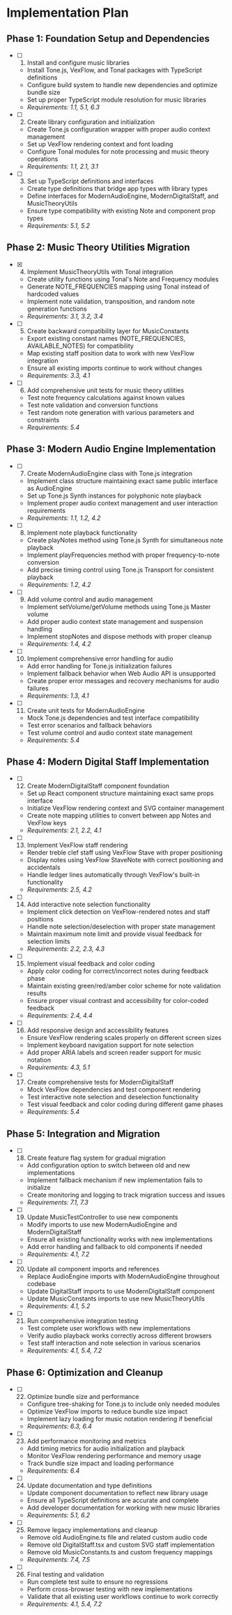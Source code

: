 # Implementation Plan

## Phase 1: Foundation Setup and Dependencies

- [ ] 1. Install and configure music libraries
  - Install Tone.js, VexFlow, and Tonal packages with TypeScript definitions
  - Configure build system to handle new dependencies and optimize bundle size
  - Set up proper TypeScript module resolution for music libraries
  - _Requirements: 1.1, 5.1, 6.3_

- [ ] 2. Create library configuration and initialization
  - Create Tone.js configuration wrapper with proper audio context management
  - Set up VexFlow rendering context and font loading
  - Configure Tonal modules for note processing and music theory operations
  - _Requirements: 1.1, 2.1, 3.1_

- [ ] 3. Set up TypeScript definitions and interfaces
  - Create type definitions that bridge app types with library types
  - Define interfaces for ModernAudioEngine, ModernDigitalStaff, and MusicTheoryUtils
  - Ensure type compatibility with existing Note and component prop types
  - _Requirements: 5.1, 5.2_

## Phase 2: Music Theory Utilities Migration

- [x] 4. Implement MusicTheoryUtils with Tonal integration
  - Create utility functions using Tonal's Note and Frequency modules
  - Generate NOTE_FREQUENCIES mapping using Tonal instead of hardcoded values
  - Implement note validation, transposition, and random note generation functions
  - _Requirements: 3.1, 3.2, 3.4_

- [ ] 5. Create backward compatibility layer for MusicConstants
  - Export existing constant names (NOTE_FREQUENCIES, AVAILABLE_NOTES) for compatibility
  - Map existing staff position data to work with new VexFlow integration
  - Ensure all existing imports continue to work without changes
  - _Requirements: 3.3, 4.1_

- [ ] 6. Add comprehensive unit tests for music theory utilities
  - Test note frequency calculations against known values
  - Test note validation and conversion functions
  - Test random note generation with various parameters and constraints
  - _Requirements: 5.4_

## Phase 3: Modern Audio Engine Implementation

- [ ] 7. Create ModernAudioEngine class with Tone.js integration
  - Implement class structure maintaining exact same public interface as AudioEngine
  - Set up Tone.js Synth instances for polyphonic note playback
  - Implement proper audio context management and user interaction requirements
  - _Requirements: 1.1, 1.2, 4.2_

- [ ] 8. Implement note playback functionality
  - Create playNotes method using Tone.js Synth for simultaneous note playback
  - Implement playFrequencies method with proper frequency-to-note conversion
  - Add precise timing control using Tone.js Transport for consistent playback
  - _Requirements: 1.2, 4.2_

- [ ] 9. Add volume control and audio management
  - Implement setVolume/getVolume methods using Tone.js Master volume
  - Add proper audio context state management and suspension handling
  - Implement stopNotes and dispose methods with proper cleanup
  - _Requirements: 1.4, 4.2_

- [ ] 10. Implement comprehensive error handling for audio
  - Add error handling for Tone.js initialization failures
  - Implement fallback behavior when Web Audio API is unsupported
  - Create proper error messages and recovery mechanisms for audio failures
  - _Requirements: 1.3, 4.1_

- [ ] 11. Create unit tests for ModernAudioEngine
  - Mock Tone.js dependencies and test interface compatibility
  - Test error scenarios and fallback behaviors
  - Test volume control and audio context state management
  - _Requirements: 5.4_

## Phase 4: Modern Digital Staff Implementation

- [ ] 12. Create ModernDigitalStaff component foundation
  - Set up React component structure maintaining exact same props interface
  - Initialize VexFlow rendering context and SVG container management
  - Create note mapping utilities to convert between app Notes and VexFlow keys
  - _Requirements: 2.1, 2.2, 4.1_

- [ ] 13. Implement VexFlow staff rendering
  - Render treble clef staff using VexFlow Stave with proper positioning
  - Display notes using VexFlow StaveNote with correct positioning and accidentals
  - Handle ledger lines automatically through VexFlow's built-in functionality
  - _Requirements: 2.5, 4.2_

- [ ] 14. Add interactive note selection functionality
  - Implement click detection on VexFlow-rendered notes and staff positions
  - Handle note selection/deselection with proper state management
  - Maintain maximum note limit and provide visual feedback for selection limits
  - _Requirements: 2.2, 2.3, 4.3_

- [ ] 15. Implement visual feedback and color coding
  - Apply color coding for correct/incorrect notes during feedback phase
  - Maintain existing green/red/amber color scheme for note validation results
  - Ensure proper visual contrast and accessibility for color-coded feedback
  - _Requirements: 2.4, 4.4_

- [ ] 16. Add responsive design and accessibility features
  - Ensure VexFlow rendering scales properly on different screen sizes
  - Implement keyboard navigation support for note selection
  - Add proper ARIA labels and screen reader support for music notation
  - _Requirements: 4.3, 5.1_

- [ ] 17. Create comprehensive tests for ModernDigitalStaff
  - Mock VexFlow dependencies and test component rendering
  - Test interactive note selection and deselection functionality
  - Test visual feedback and color coding during different game phases
  - _Requirements: 5.4_

## Phase 5: Integration and Migration

- [ ] 18. Create feature flag system for gradual migration
  - Add configuration option to switch between old and new implementations
  - Implement fallback mechanism if new implementation fails to initialize
  - Create monitoring and logging to track migration success and issues
  - _Requirements: 7.1, 7.3_

- [ ] 19. Update MusicTestController to use new components
  - Modify imports to use new ModernAudioEngine and ModernDigitalStaff
  - Ensure all existing functionality works with new implementations
  - Add error handling and fallback to old components if needed
  - _Requirements: 4.1, 7.2_

- [ ] 20. Update all component imports and references
  - Replace AudioEngine imports with ModernAudioEngine throughout codebase
  - Update DigitalStaff imports to use ModernDigitalStaff component
  - Update MusicConstants imports to use new MusicTheoryUtils
  - _Requirements: 4.1, 5.2_

- [ ] 21. Run comprehensive integration testing
  - Test complete user workflows with new implementations
  - Verify audio playback works correctly across different browsers
  - Test staff interaction and note selection in various scenarios
  - _Requirements: 4.1, 5.4, 7.2_

## Phase 6: Optimization and Cleanup

- [ ] 22. Optimize bundle size and performance
  - Configure tree-shaking for Tone.js to include only needed modules
  - Optimize VexFlow imports to reduce bundle size impact
  - Implement lazy loading for music notation rendering if beneficial
  - _Requirements: 6.3, 6.4_

- [ ] 23. Add performance monitoring and metrics
  - Add timing metrics for audio initialization and playback
  - Monitor VexFlow rendering performance and memory usage
  - Track bundle size impact and loading performance
  - _Requirements: 6.4_

- [ ] 24. Update documentation and type definitions
  - Update component documentation to reflect new library usage
  - Ensure all TypeScript definitions are accurate and complete
  - Add developer documentation for working with new music libraries
  - _Requirements: 5.1, 6.2_

- [ ] 25. Remove legacy implementations and cleanup
  - Remove old AudioEngine.ts file and related custom audio code
  - Remove old DigitalStaff.tsx and custom SVG staff implementation
  - Remove old MusicConstants.ts and custom frequency mappings
  - _Requirements: 7.4, 7.5_

- [ ] 26. Final testing and validation
  - Run complete test suite to ensure no regressions
  - Perform cross-browser testing with new implementations
  - Validate that all existing user workflows continue to work correctly
  - _Requirements: 4.1, 5.4, 7.2_
